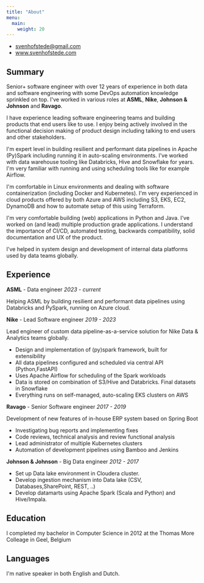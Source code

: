 ```yaml
---
title: "About"
menu:
  main:
    weight: 20
---
```


* svenhofstede@gmail.com
* www.svenhofstede.com

## Summary

Senior+ software engineer with over 12 years of experience in both data and software engineering with some DevOps automation knowledge sprinkled on top. I've worked in various roles at  **ASML**, **Nike**, **Johnson & Johnson** and **Ravago**. 

I have experience leading software engineering teams and building products that end users like to use. I enjoy being actively involved in the functional decision making of product design including talking to end users and other stakeholders.

I'm expert level in building resilient and performant data pipelines in Apache (Py)Spark including running it in auto-scaling environments. I've worked with data warehouse tooling like Databricks, Hive and Snowflake for years. I'm very familiar with running and using scheduling tools like for example Airflow. 

I'm comfortable in Linux environments and dealing with software containerization (including Docker and Kubernetes). I'm very experienced in cloud products offered by both Azure and AWS including S3, EKS, EC2, DynamoDB and how to automate setup of this using Terraform.

I'm very comfortable building (web) applications in Python and Java. I've worked on (and lead) multiple production grade applications. I understand the importance of CI/CD, automated testing, backwards compatibility, solid documentation and UX of the product.

I've helped in system design and development of internal data platforms used by data teams globally.

## Experience

**ASML** - Data engineer *2023 - current*

Helping ASML by building resilient and performant data pipelines using Databricks and PySpark, running on Azure cloud.


**Nike** - Lead Software engineer *2019 - 2023*

Lead engineer of custom data pipeline-as-a-service solution for Nike
Data & Analytics teams globally.

* Design and implementation of (py)spark framework, built for extensibility
* All data pipelines configured and scheduled via central API (Python,FastAPI)
* Uses Apache Airflow for scheduling of the Spark workloads
* Data is stored on combination of S3/Hive and Databricks. Final datasets in Snowflake
* Everything runs on self-managed, auto-scaling EKS clusters on AWS

**Ravago** - Senior Software engineer *2017 - 2019*

Development of new features of in-house ERP system based on Spring
Boot

* Investigating bug reports and implementing fixes
* Code reviews, technical analysis and review functional analysis
* Lead administrator of multiple Kubernetes clusters
* Automation of development pipelines using Bamboo and Jenkins

**Johnson & Johnson** - Big Data engineer *2012 - 2017*

* Set up Data lake environment in Cloudera cluster.
* Develop ingestion mechanism into Data lake (CSV, Databases,SharePoint, REST, ..)
* Develop datamarts using Apache Spark (Scala and Python) and Hive/Impala.

## Education

I completed my bachelor in Computer Science in 2012 at the Thomas More Colleage in Geel, Belgium

## Languages

I'm native speaker in both English and Dutch. 